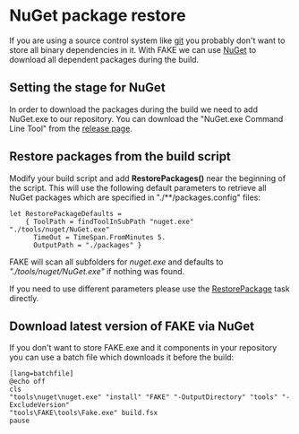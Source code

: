 # NuGet package restore

If you are using a source control system like [git](http://git-scm.com/) you probably don't want to store all binary dependencies in it. 
With FAKE we can use [NuGet](http://nuget.codeplex.com/) to download all dependent packages during the build.

## Setting the stage for NuGet

In order to download the packages during the build we need to add NuGet.exe to our repository. 
You can download the "NuGet.exe Command Line Tool" from the [release page](http://nuget.codeplex.com/releases).

## Restore packages from the build script

Modify your build script and add **RestorePackages()** near the beginning of the script.
This will use the following default parameters to retrieve all NuGet packages which are specified in "./\*\*/packages.config" files:

	let RestorePackageDefaults =
		{ ToolPath = findToolInSubPath "nuget.exe" "./tools/nuget/NuGet.exe"
		  TimeOut = TimeSpan.FromMinutes 5.
		  OutputPath = "./packages" }

FAKE will scan all subfolders for *nuget.exe* and defaults to *"./tools/nuget/NuGet.exe"* if nothing was found.

If you need to use different parameters please use the [RestorePackage](https://github.com/fsharp/FAKE/blob/develop/src/app/FakeLib/RestorePackageHelper.fs#L18) task directly.

## Download latest version of FAKE via NuGet

If you don't want to store FAKE.exe and it components in your repository you can use a batch file which downloads it before the build:

	[lang=batchfile]
	@echo off
	cls
	"tools\nuget\nuget.exe" "install" "FAKE" "-OutputDirectory" "tools" "-ExcludeVersion"
	"tools\FAKE\tools\Fake.exe" build.fsx
	pause